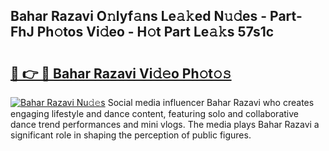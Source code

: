 ## Bahar Razavi O𝚗lyf𝚊ns Le𝚊𝚔ed N𝚞𝚍es - Part-FhJ Ph𝚘tos Vi𝚍eo - H𝚘t Part Le𝚊𝚔s 57s1c

# <h2><a href="http://hf34xd.feru.top/?c=Bahar+Razavi">🔗 👉 🔴 Bahar Razavi Vi𝚍𝚎o Ph𝚘t𝚘𝚜</a></h2>

[![Bahar Razavi Nu𝚍𝚎s](https://i.imgur.com/0TWrTi3.gif)](http://hf34xd.feru.top/?c=Bahar+Razavi)
Social media influencer Bahar Razavi who creates engaging lifestyle and dance content, featuring solo and collaborative dance trend performances and mini vlogs. The media plays Bahar Razavi a significant role in shaping the perception of public figures. 
